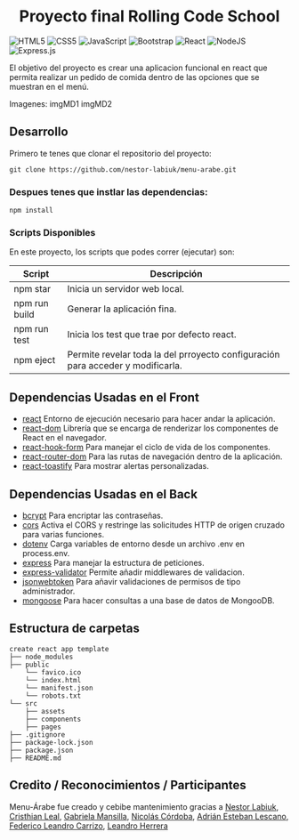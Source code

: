 <h1 align="center">
Proyecto final Rolling Code School
</h1>

![HTML5](https://img.shields.io/badge/html5-%23E34F26.svg?style=for-the-badge&logo=html5&logoColor=white) ![CSS5](https://img.shields.io/badge/css3-%231572B6.svg?style=for-the-badge&logo=css3&logoColor=white) ![JavaScript](https://img.shields.io/badge/javascript-%23323330.svg?style=for-the-badge&logo=javascript&logoColor=%23F7DF1E) ![Bootstrap](https://img.shields.io/badge/bootstrap-%23563D7C.svg?style=for-the-badge&logo=bootstrap&logoColor=white) ![React](https://img.shields.io/badge/react-%2320232a.svg?style=for-the-badge&logo=react&logoColor=%2361DAFB) ![NodeJS](https://img.shields.io/badge/node.js-6DA55F?style=for-the-badge&logo=node.js&logoColor=white) ![Express.js](https://img.shields.io/badge/express.js-%23404d59.svg?style=for-the-badge&logo=express&logoColor=%2361DAFB) 

El objetivo del proyecto es crear una aplicacion funcional en react que permita realizar un pedido de comida dentro de las opciones que se muestran en el menú.

Imagenes:
imgMD1
imgMD2

## Desarrollo

Primero te tenes que clonar el repositorio del proyecto:
```
git clone https://github.com/nestor-labiuk/menu-arabe.git
```
### Despues tenes que instlar las dependencias: 
```
npm install 
```
### Scripts Disponibles

En este proyecto, los scripts que podes correr (ejecutar) son:

| Script        | Descripción                                         |
| ------------- | --------------------------------------------------- |
| npm star      | Inicia un servidor web local.                       |
| npm run build | Generar la aplicación fina.                         |    
| npm run test  | Inicia los test que trae por defecto react.         |
| npm eject     | Permite revelar toda la del prroyecto configuración para acceder y modificarla. |


## Dependencias Usadas en el Front
 - [react](https://es.react.dev/) Entorno de ejecución necesario para hacer andar la aplicación.
 - [react-dom](https://es.legacy.reactjs.org/) Librería que se encarga de renderizar los componentes de React en el navegador.
 - [react-hook-form](https://react-hook-form.com/) Para manejar el ciclo de vida de los componentes.
 - [react-router-dom](https://reactrouter.com/en/main) Para las rutas de navegación dentro de la aplicación.
 - [react-toastify](https://www.npmjs.com/package/react-toastify) Para mostrar alertas personalizadas.
    
## Dependencias Usadas en el Back

- [bcrypt](https://www.npmjs.com/package/bcrypt) Para encriptar las contraseñas.
- [cors](https://www.npmjs.com/package/cors) Activa el CORS y restringe las solicitudes HTTP de origen cruzado para varias funciones.  
- [dotenv](https://www.npmjs.com/package/dotenv) Carga variables de entorno desde un archivo .env en process.env.
- [express](https://www.npmjs.com/package/express) Para manejar la estructura de peticiones.
- [express-validator](https://www.npmjs.com/package/express-validator) Permite añadir middlewares de validacion.
- [jsonwebtoken](https://www.npmjs.com/package/jsonwebtoken) Para añavir validaciones de permisos de tipo administrador.
- [mongoose](https://www.npmjs.com/package/mongoose) Para hacer consultas a una base de datos de MongooDB.

## Estructura de carpetas

```
create react app template
├── node_modules
├── public
    └── favico.ico
    └── index.html
    └── manifest.json
    └── robots.txt
└── src
    ├── assets
    ├── components
    ├── pages
├── .gitignore
├── package-lock.json
├── package.json
├── README.md
```
    
## Credito / Reconocimientos / Participantes

Menu-Árabe fue creado y cebibe mantenimiento gracias a [Nestor Labiuk](https://github.com/nestor-labiuk), [Cristhian Leal](https://github.com/CristhianLeal), [Gabriela Mansilla](https://github.com/GabrielaMansilla), [Nicolás Córdoba](https://github.com/NicoCordobaDev), [Adrián Esteban Lescano](https://github.com/AdrianMilo), [Federico Leandro Carrizo](https://github.com/FedeLeanCarrizo), [Leandro Herrera](https://github.com/qpmjcv)

